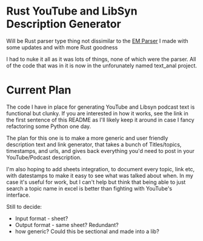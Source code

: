 # Rust YouTube and LibSyn Description Generator

Will be Rust parser type thing not dissimilar to the [EM Parser]("https://github.com/Bardoctorus/EMparser") I made with some updates and with more Rust goodness

I had to nuke it all as it was lots of things, none of which were the parser. All of the code that was in it is now in the unforunately named text_anal project.

# Current Plan

The code I have in place for generating YouTube and Libsyn podcast text is functional but clunky. If you are interested in how it works, see the link in the first sentence of this README as I'll likely keep it around in case I fancy refactoring some Python one day.

The plan for this one is to make a more generic and user friendly description text and link generator, that takes a bunch of Titles/topics, timestamps, and urls, and gives back everything you'd need to post in your YouTube/Podcast description.

I'm also hoping to add sheets integration, to document every topic, link etc, with datestamps to make it easy to see what was talked about when. In my case it's useful for work, but I can't help but think that being able to just search a topic name in excel is better than fighting with YouTube's interface.

Still to decide:

- Input format - sheet?
- Output format - same sheet? Redundant?
- how generic? Could this be sectional and made into a lib?

